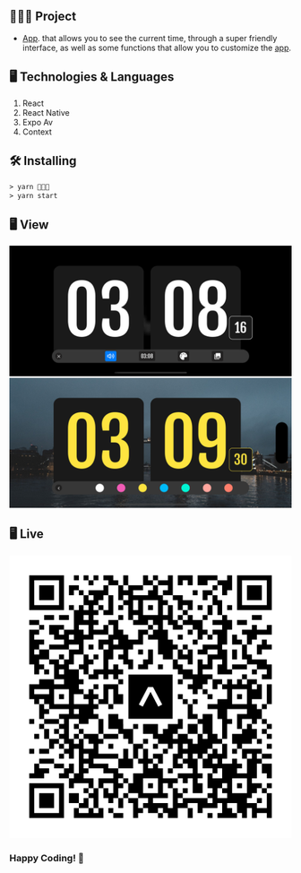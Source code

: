 ## 👨🏻‍💻 Project

-  [App](exp://exp.host/@juancarlosenrique103/oh-clock?release-channel=default). that allows you to see the current time, through a super friendly interface, as well as some functions that allow you to customize the [app](exp://exp.host/@juancarlosenrique103/oh-clock?release-channel=default).

## 🖥 Technologies & Languages

1. React
2. React Native
3. Expo Av
4. Context

## 🛠 Installing

```
> yarn 👨🏻‍💻
> yarn start
```

## 🖥  View
![plot](./assets/docs/main-screen.png)
![plot](./assets/docs/color-panel.png)

## 🖥  Live
![plot](./assets/docs//qr.svg)



### Happy Coding! 🚀
